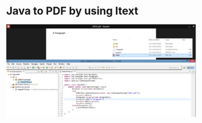 # Java to PDF by using Itext

![](https://raw.githubusercontent.com/Ruslan-Aliyev/IText-Java-Make-PDF/master/Illustrations/IText1.PNG)
